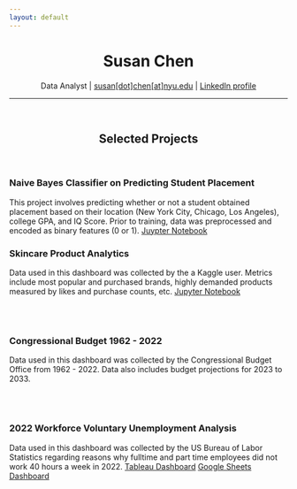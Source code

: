 ```yaml
---
layout: default
---
```

<h1 align="center">
  Susan Chen
</h1>

<p align="center">
  Data Analyst | <a href="sc6354@nyu.edu">susan[dot]chen[at]nyu.edu</a> | <a href="https://www.linkedin.com/in/susan-chen-12787517a/">LinkedIn profile</a>
</p>

* * *
<br>

<h2 align="center">
  Selected Projects
</h2>

<br>

### Naive Bayes Classifier on Predicting Student Placement 
This project involves predicting whether or not a student obtained placement based on their location (New York City, Chicago, Los Angeles), college GPA, and IQ Score. Prior to training, data was preprocessed and encoded as binary features (0 or 1).
[Juypter Notebook](https://www.kaggle.com/code/sc6354/naive-bayes-classifier-from-stratch)

### Skincare Product Analytics 
Data used in this dashboard was collected by the a Kaggle user. Metrics include most popular and purchased brands, highly demanded products measured by likes and purchase counts, etc.
[Jupyter Notebook](https://github.com/sc6354/Kaggle_2022_survery_competition/blob/585230c256a9e330bf8680826826f463813f6716/2022-s-christmas-guide-to-skincare-gifting.ipynb)

<br><br>

### Congressional Budget 1962 - 2022
Data used in this dashboard was collected by the Congressional Budget Office from 1962 - 2022. Data also includes budget projections for 2023 to 2033.

<br><br>

### 2022 Workforce Voluntary Unemployment Analysis
Data used in this dashboard was collected by the US Bureau of Labor Statistics regarding reasons why fulltime and part time employees did not work 40 hours a week in 2022.
[Tableau Dashboard](https://public.tableau.com/app/profile/susan.chen6354/viz/2022WorkforceReasonsfornotWorking40hours/Dashboard?publish=yes) [Google Sheets Dashboard](https://docs.google.com/spreadsheets/d/1Q0VOlcJeP0osri2jKMary6I_oG76Spx1WxZZ0_Ewb3o/edit#gid=0)


<br><br>


